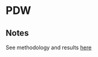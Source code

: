 # PDW

## Notes

See methodology and results <a href='https://github.com/rjperez94/PDW/blob/master/Passive%20Dynamic%20Walker%20Report.pdf'> here </a>
